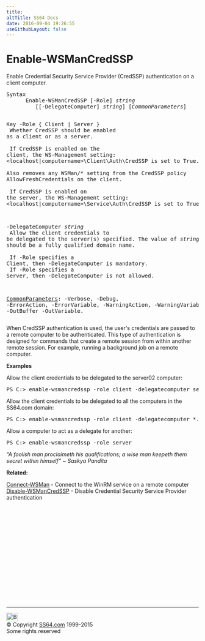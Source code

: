```yaml
---
title:
altTitle: SS64 Docs
date: 2016-09-04 19:26:55
useGithubLayout: false
---
```

<!-- #BeginLibraryItem "/Library/head_ps.lbi" --><!-- #EndLibraryItem --><h1>Enable-WSManCredSSP</h1> 
<p>Enable Credential Security Service Provider (CredSSP) authentication on a client computer.</p>
<pre>Syntax
      Enable-WSManCredSSP [-Role] <i>string
        </i> [[-DelegateComputer] <i>string</i>] [<i>CommonParameters</i>]

Key
   -Role { Client | Server }<br>      Whether CredSSP should be enabled as a client or as a server.  <br>        <br>      If CredSSP is enabled on the client, the WS-Management setting:
      &lt;localhost|computername&gt;\Client\Auth\CredSSP is set to True.<br>      Also removes any WSMan/* setting from the CredSSP policy AllowFreshCredentials on the client. <br>        <br>      If CredSSP is enabled on the server, the WS-Management setting:
      &lt;localhost|computername&gt;\Service\Auth\CredSSP is set to True.

   -DelegateComputer <i>string</i><br>      Allow the client credentials to be delegated to the server(s) specified.
      The value of <i>string</i> should be a fully qualified domain name.<br>        <br>      If -Role specifies a Client, then -DelegateComputer is mandatory.<br>      If -Role specifies a Server, then -DelegateComputer is not allowed.

   <a href="common.html">CommonParameters</a>:
       -Verbose, -Debug, -ErrorAction, -ErrorVariable, -WarningAction, -WarningVariable,
       -OutBuffer -OutVariable.</pre>
<p> When CredSSP authentication is used, the user's credentials are passed to a remote computer to be authenticated. This type of authentication is designed for commands that create a remote session from within another remote session. For example, running a background job on a remote computer. </p>
<p><b>Examples</b></p>
<p>Allow the client credentials to be delegated to the server02 computer: </p>
<pre>PS C:&gt; enable-wsmancredssp -role client -delegatecomputer server02.ss64.com
</pre>
<p>Allow the client credentials to be delegated to all the computers in the SS64.com domain:</p>
<pre>PS C:&gt; enable-wsmancredssp -role client -delegatecomputer *.ss64.com
</pre>
<p>Allow a computer to act as a delegate for another:</p>
<pre>PS C:&gt; enable-wsmancredssp -role server</pre>
<p class="quote"><i>“A foolish man proclaimeth his qualifications; a wise man keepeth them secret within himself” ~ Saskya Pandita</i></p>
<p><b>Related:</b></p>
<p><a href="connect-wsman.html">Connect-WSMan</a> - Connect to the WinRM service on a remote computer<br>  
<a href="disable-wsmancredssp.html">Disable-WSManCredSSP</a> - Disable Credential Security Service Provider authentication</p><!-- #BeginLibraryItem "/Library/foot_ps.lbi" --><p>
<!-- PowerShell300 -->
<ins class="adsbygoogle" style="display:inline-block;width:300px;height:250px" data-ad-client="ca-pub-6140977852749469" data-ad-slot="6253539900"></ins>
<script>
(adsbygoogle = window.adsbygoogle || []).push({});
</script></p>
<hr>
<div id="bl" class="footer"><a href="enable-wsmancredssp.html#"><img src="../images/top.png" width="30" height="22" alt="Back to the Top"></a></div>
<div id="br" class="footer, tagline">© Copyright <a href="http://ss64.com/">SS64.com</a> 1999-2015<br>
Some rights reserved</div><!-- #EndLibraryItem -->


